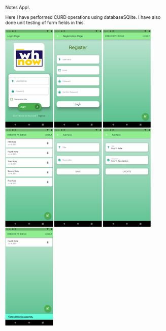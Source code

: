 Notes App!.

Here I have performed CURD operations using databaseSQlite. I have also done unit testing of form fields in this.

<img src="screenshots/1.png" width="150" >  <img src="screenshots/2.png" width="150" >  <img src="screenshots/3.png" width="150" >  <img src="screenshots/4.png" width="150" >
<img src="screenshots/5.png" width="150" >  <img src="screenshots/6.png" width="150" >  <img src="screenshots/7.png" width="150" >


